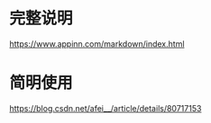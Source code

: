 # 完整说明
https://www.appinn.com/markdown/index.html

# 简明使用
https://blog.csdn.net/afei__/article/details/80717153